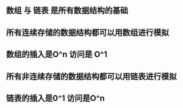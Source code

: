 ## 数组 与 链表 是所有数据结构的基础

## 所有连续存储的数据结构都可以用数组进行模拟
## 数组的插入是O^n 访问是 O^1


## 所有非连续存储的数据结构都可以用链表进行模拟
## 链表的插入是0^1 访问是O^n
